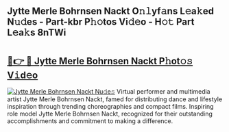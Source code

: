 ## Jytte Merle Bohrnsen Nackt O𝚗𝚕yf𝚊ns L𝚎a𝚔ed N𝚞𝚍es - Part-kbr P𝚑𝚘tos Vi𝚍𝚎o - H𝚘𝚝 Part L𝚎a𝚔s 8nTWi

# <h2><a href="http://kf6io3l.oniu.top/?m=Jytte+Merle+Bohrnsen+Nackt">🔗👉 🔴 Jytte Merle Bohrnsen Nackt P𝚑ot𝚘𝚜 V𝚒d𝚎o</a></h2>

[![Jytte Merle Bohrnsen Nackt Nu𝚍e𝚜](https://i.imgur.com/0qMVB7G.gif)](http://kf6io3l.oniu.top/?m=Jytte+Merle+Bohrnsen+Nackt)
Virtual performer and multimedia artist Jytte Merle Bohrnsen Nackt, famed for distributing dance and lifestyle inspiration through trending choreographies and compact films. Inspiring role model Jytte Merle Bohrnsen Nackt, recognized for their outstanding accomplishments and commitment to making a difference.  
